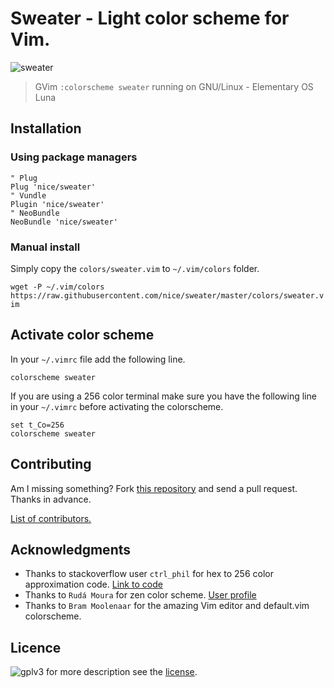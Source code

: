 # Sweater - Light color scheme for Vim.

![sweater](https://github.com/nice/sweater/assets/2760100/d0916816-8538-4335-a5eb-3734eb46ee0e)
> GVim `:colorscheme sweater` running on GNU/Linux - Elementary OS Luna


## Installation

### Using package managers
```
" Plug
Plug 'nice/sweater'
" Vundle
Plugin 'nice/sweater'
" NeoBundle
NeoBundle 'nice/sweater'
```

### Manual install
Simply copy the `colors/sweater.vim` to `~/.vim/colors` folder.

`wget -P ~/.vim/colors https://raw.githubusercontent.com/nice/sweater/master/colors/sweater.vim`

## Activate color scheme
In your `~/.vimrc` file add the following line.

```
colorscheme sweater
```

If you are using a 256 color terminal make sure you have the following line in your `~/.vimrc` before activating the colorscheme.

```
set t_Co=256
colorscheme sweater
```

## Contributing

Am I missing something? Fork [this repository](https://github.com/nice/sweater) and send a pull request. Thanks in advance.

[List of contributors.](https://github.com/nice/sweater/graphs/contributors)

## Acknowledgments

- Thanks to stackoverflow user `ctrl_phil` for hex to 256 color approximation code. [Link to code](http://stackoverflow.com/a/11770026/2102830)
- Thanks to `Rudá Moura` for zen color scheme. [User profile](http://www.vim.org/account/profile.php?user_id=8769)
- Thanks to `Bram Moolenaar` for the amazing Vim editor and default.vim colorscheme.

## Licence

![gplv3](https://github.com/nice/sweater/assets/2760100/022b9c53-ec07-4da9-9001-362d6f5a9da3) for more description see the [license](https://www.gnu.org/licenses/gpl-3.0.html).
